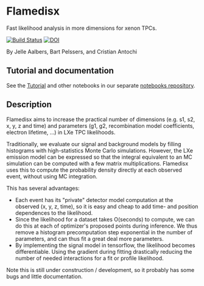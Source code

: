 Flamedisx
==========

Fast likelihood analysis in more dimensions for xenon TPCs.

[![Build Status](https://travis-ci.org/FlamTeam/flamedisx.svg?branch=master)](https://travis-ci.org/FlamTeam/flamedisx)
[![DOI](https://zenodo.org/badge/176141558.svg)](https://zenodo.org/badge/latestdoi/176141558)

By Jelle Aalbers, Bart Pelssers, and Cristian Antochi


Tutorial and documentation
---------------------------

See the [Tutorial](https://github.com/FlamTeam/flamedisx-notebooks/blob/master/Tutorial.ipynb) and other notebooks in our separate [notebooks repository](https://github.com/FlamTeam/flamedisx-notebooks).

Description
-------------

Flamedisx aims to increase the practical number of dimensions (e.g. s1, s2, x, 
y, z and time) and parameters (g1, g2, recombination model coefficients, 
electron lifetime, ...) in LXe TPC likelihoods.

Traditionally, we evaluate our signal and background models by filling histograms with high-statistics Monte Carlo simulations. However, the LXe emission model can be expressed so that  the integral equivalent to an MC simulation can be computed with a few matrix multiplications. Flamedisx uses this to compute the probability density directly at each observed event, without using MC integration. 

This has several advantages:
  - Each event has its "private" detector model computation at the observed (x, y, z, time), so it is easy and cheap to add  time- and position dependences to the likelihood.
  - Since the likelihood for a dataset takes O(seconds) to compute, we can do this at each of optimizer's proposed points during inference. We thus remove a histogram precomputation step exponential in the number of parameters, and can thus fit a great deal more parameters.
  - By implementing the signal model in tensorflow, the likelihood becomes differentiable. Using the gradient during fitting drastically reducing the number of needed interactions for a fit or profile likelihood.
  
Note this is still under construction / development, so it probably has some bugs and little documentation.


